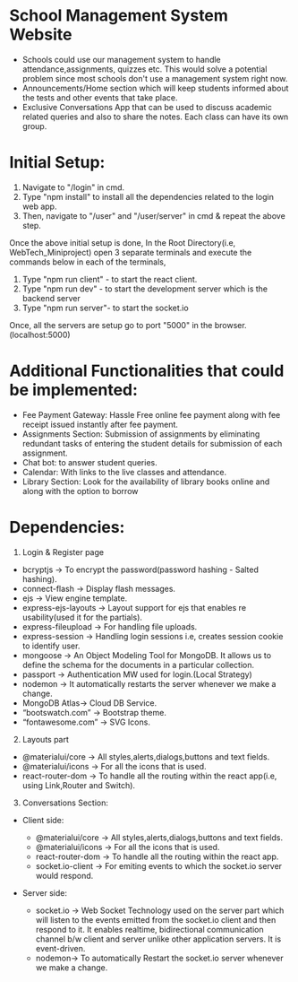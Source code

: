 # School Management System Website
* Schools could use our management system to handle attendance,assignments, quizzes etc. This would solve a potential problem since most schools don't use a management system right now.
* Announcements/Home section which will keep students informed about the tests and other events that take place.
* Exclusive Conversations App that can be used to discuss academic related queries and also to share the notes. Each class can have its own group.



# Initial Setup:
1. Navigate to "/login" in cmd.
2. Type "npm install" to install all the dependencies related to the login web app.
3. Then, navigate to "/user" and "/user/server" in cmd & repeat the above step.


Once the above initial setup is done,
In the Root Directory(i.e, WebTech_Miniproject) open 3 separate terminals and execute the commands below in each of the terminals,
1. Type "npm run client" - to start the react client.
2. Type "npm run dev" - to start the development server which is the backend server
3. Type "npm run server"- to start the socket.io

Once, all the servers are setup go to port "5000" in the browser.(localhost:5000)

# Additional Functionalities that could be implemented:
* Fee Payment Gateway: Hassle Free online fee payment along with fee receipt issued instantly after fee payment.
* Assignments Section: Submission of assignments by eliminating redundant tasks of entering the student details for submission of each assignment.
* Chat bot: to answer student queries.
* Calendar: With links to the live classes and attendance.
* Library Section: Look for the availability of library books online and along with the option to borrow

# Dependencies:

1. Login & Register page
* bcryptjs → To encrypt the password(password hashing - Salted hashing).
* connect-flash → Display flash messages.
* ejs → View engine template.
* express-ejs-layouts → Layout support for ejs that enables re usability(used it for the partials).
* express-fileupload → For handling file uploads.
* express-session → Handling login sessions i.e, creates session cookie to identify user.
* mongoose → An Object Modeling Tool for MongoDB. It allows us to define the schema for the documents in a particular collection.
* passport → Authentication MW used for login.(Local Strategy) 
* nodemon → It automatically restarts the server whenever we make  a change.
* MongoDB Atlas→ Cloud DB Service.
* “bootswatch.com” → Bootstrap theme.
* “fontawesome.com” → SVG Icons.

2. Layouts part

* @materialui/core → All styles,alerts,dialogs,buttons and text fields.
* @materialui/icons → For all the icons that is used.
* react-router-dom → To handle all the routing within the react app(i.e, using Link,Router and Switch).

3. Conversations Section:

* Client side:
  * @materialui/core → All styles,alerts,dialogs,buttons and text fields.
  * @materialui/icons → For all the icons that is used.
  * react-router-dom → To handle all the routing within the react app.
  * socket.io-client → For emiting events to which the socket.io server would respond.

* Server side:

  * socket.io → Web Socket Technology used on the server part which will listen to the events emitted from the socket.io client and then respond to it. It enables realtime, bidirectional communication channel b/w client and server unlike other application servers. It is event-driven.
  * nodemon→  To automatically Restart the socket.io server whenever we make a change.
